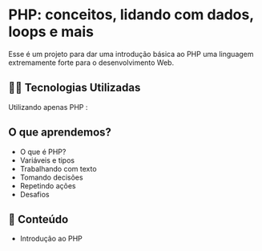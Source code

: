 ﻿# PHP: conceitos, lidando com dados, loops e mais

Esse é um projeto para dar uma introdução básica ao PHP uma linguagem extremamente forte para o desenvolvimento Web.

## 👨‍💻 Tecnologias Utilizadas

Utilizando apenas PHP :

## O que aprendemos?
- O que é PHP?
- Variáveis e tipos
- Trabalhando com texto
- Tomando decisões
- Repetindo ações
- Desafios



## 📜 Conteúdo
 - Introdução ao PHP
